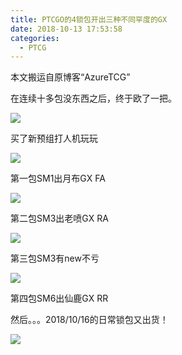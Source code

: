 ```yaml
---
title: PTCGO的4锁包开出三种不同罕度的GX
date: 2018-10-13 17:53:58
categories:
  - PTCG
---
```

本文搬运自原博客“AzureTCG”

在连续十多包没东西之后，终于欧了一把。

<!--more-->

![](https://raw.githubusercontent.com/oscarcx123/hexo_resource/master/img/ptcg_online_pulled_multiple_rarity_gx_1.png)

买了新预组打人机玩玩

![](https://raw.githubusercontent.com/oscarcx123/hexo_resource/master/img/ptcg_online_pulled_multiple_rarity_gx_2.png)

第一包SM1出月布GX FA

![](https://raw.githubusercontent.com/oscarcx123/hexo_resource/master/img/ptcg_online_pulled_multiple_rarity_gx_3.png)

第二包SM3出老喷GX RA

![](https://raw.githubusercontent.com/oscarcx123/hexo_resource/master/img/ptcg_online_pulled_multiple_rarity_gx_4.png)

第三包SM3有new不亏

![](https://raw.githubusercontent.com/oscarcx123/hexo_resource/master/img/ptcg_online_pulled_multiple_rarity_gx_5.png)

第四包SM6出仙鹿GX RR

然后。。。2018/10/16的日常锁包又出货！

![](https://raw.githubusercontent.com/oscarcx123/hexo_resource/master/img/ptcg_online_pulled_multiple_rarity_gx_6.png)